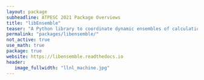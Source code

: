 ```yaml
---
layout: package
subheadline: ATPESC 2021 Package Overviews
title: "libEnsemble"
teaser: "A Python library to coordinate dynamic ensembles of calculations"
permalink: "packages/libensemble/"
not_active: true
use_math: true
package: true
website: https://libensemble.readthedocs.io
header:
   image_fullwidth: "llnl_machine.jpg"
---
```


